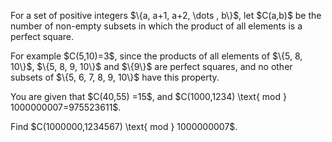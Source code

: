 <p>For a set of positive integers $\{a, a+1, a+2, \dots , b\}$, let $C(a,b)$ be the number of non-empty subsets in which the product of all elements is a perfect square.</p>
<p>For example $C(5,10)=3$, since the products of all elements of $\{5, 8, 10\}$, $\{5, 8, 9, 10\}$ and $\{9\}$ are perfect squares, and no other subsets of $\{5, 6, 7, 8, 9, 10\}$ have this property.</p>
<p>You are given that $C(40,55) =15$, and $C(1000,1234) \text{ mod } 1000000007=975523611$.</p>

<p>Find $C(1000000,1234567) \text{ mod } 1000000007$.</p>

